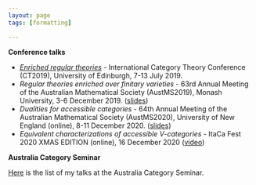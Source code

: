 ```yaml
---
layout: page
tags: [formatting]

---
```



**Conference talks**

* [*Enriched regular theories*](/pdfs/CT2019.pdf) - International Category Theory Conference (CT2019), University of Edinburgh, 7-13 July 2019.
* *Regular theories enriched over finitary varieties* - 63rd Annual Meeting of the Australian Mathematical Society (AustMS2019), Monash University, 3-6 December 2019. ([slides](/pdfs/AustMS2019.pdf))
* *Dualities for accessible categories* - 64th Annual Meeting of the Australian Mathematical Society (AustMS2020), University of New England (online), 8-11 December 2020. ([slides](/pdfs/AustMS2020.pdf))
* *Equivalent characterizations of accessible V-categories* - ItaCa Fest 2020 XMAS EDITION (online), 16 December 2020 ([video](https://www.youtube.com/watch?v=uJrJasi7Nbk))


**Australia Category Seminar**

[Here](http://web.science.mq.edu.au/groups/coact/seminar/cgi-bin/speaker-info.cgi?name=Giacomo+Tendas) is the list of my talks at the Australia Category Seminar.
